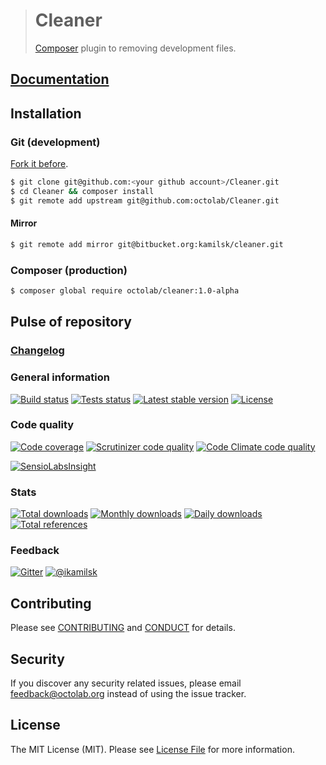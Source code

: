 > # Cleaner
>
> [Composer](https://getcomposer.org) plugin to removing development files.

## [Documentation](https://github.com/octolab/Cleaner/wiki)

## Installation

### Git (development)

[Fork it before](https://github.com/octolab/Cleaner/fork).

```bash
$ git clone git@github.com:<your github account>/Cleaner.git
$ cd Cleaner && composer install
$ git remote add upstream git@github.com:octolab/Cleaner.git
```

#### Mirror

```bash
$ git remote add mirror git@bitbucket.org:kamilsk/cleaner.git
```

### Composer (production)

```bash
$ composer global require octolab/cleaner:1.0-alpha
```

## Pulse of repository

### [Changelog](CHANGELOG.md)

### General information

[![Build status](https://travis-ci.org/octolab/Cleaner.svg?branch=master)](https://travis-ci.org/octolab/Cleaner)
[![Tests status](http://php-eye.com/badge/octolab/cleaner/tested.svg?branch=dev-master)](http://php-eye.com/package/octolab/cleaner)
[![Latest stable version](https://poser.pugx.org/octolab/cleaner/v/stable.png)](https://packagist.org/packages/octolab/cleaner)
[![License](https://poser.pugx.org/octolab/cleaner/license.png)](https://packagist.org/packages/octolab/cleaner)

### Code quality

[![Code coverage](https://scrutinizer-ci.com/g/octolab/Cleaner/badges/coverage.png?b=master)](https://scrutinizer-ci.com/g/octolab/Cleaner/?branch=master)
[![Scrutinizer code quality](https://scrutinizer-ci.com/g/octolab/Cleaner/badges/quality-score.png?b=master)](https://scrutinizer-ci.com/g/octolab/Cleaner/?branch=master)
[![Code Climate code quality](https://codeclimate.com/github/octolab/Cleaner/badges/gpa.svg)](https://codeclimate.com/github/octolab/Cleaner)

[![SensioLabsInsight](https://insight.sensiolabs.com/projects/99b52451-fe3f-49b3-9842-63254d7e7e34/big.png)](https://insight.sensiolabs.com/projects/99b52451-fe3f-49b3-9842-63254d7e7e34)

### Stats

[![Total downloads](https://poser.pugx.org/octolab/cleaner/downloads.png)](https://packagist.org/packages/octolab/cleaner)
[![Monthly downloads](https://poser.pugx.org/octolab/cleaner/d/monthly.png)](https://packagist.org/packages/octolab/cleaner)
[![Daily downloads](https://poser.pugx.org/octolab/cleaner/d/daily.png)](https://packagist.org/packages/octolab/cleaner)
[![Total references](https://www.versioneye.com/php/octolab:cleaner/reference_badge.svg)](https://www.versioneye.com/php/octolab:cleaner/references)

### Feedback

[![Gitter](https://badges.gitter.im/Join%20Chat.svg)](https://gitter.im/octolab/Cleaner?utm_source=badge&utm_medium=badge&utm_campaign=pr-badge)
[![@ikamilsk](https://img.shields.io/badge/author-%40ikamilsk-blue.svg)](https://twitter.com/ikamilsk)

## Contributing

Please see [CONTRIBUTING](CONTRIBUTING.md) and [CONDUCT](CONDUCT.md) for details.

## Security

If you discover any security related issues, please email feedback@octolab.org instead of using the issue tracker.

## License

The MIT License (MIT). Please see [License File](LICENSE.md) for more information.
